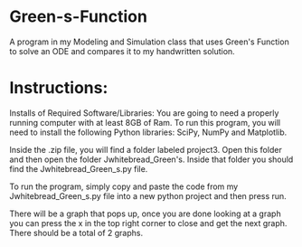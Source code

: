 # Green-s-Function
A program in my Modeling and Simulation class that uses Green's Function to solve an ODE and compares it to my handwritten solution. 

# Instructions:
Installs of Required Software/Libraries:
You are going to need a properly running computer with at least 8GB of Ram. 
To run this program, you will need to install the following Python libraries: SciPy, NumPy and Matplotlib.

Inside the .zip file, you will find a folder labeled project3. Open this folder and then open the folder Jwhitebread_Green's.
Inside that folder you should find the Jwhitebread_Green_s.py file.

To run the program, simply copy and paste the code from my Jwhitebread_Green_s.py file into a new python project and then press run. 

There will be a graph that pops up, once you are done looking at a graph you can press the x in the top right corner to close and get the next graph.
There should be a total of 2 graphs.
